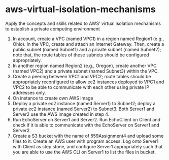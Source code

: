 # aws-virtual-isolation-mechanisms
Apply the concepts and skills related to AWS’ virtual isolation mechanisms to establish a private computing environment
1. In account, create a VPC (named VPC1) in a region named Region1 (e.g., Ohio). In the VPC, create and attach an Internet Gateway. Then, create a public subnet (named Subnet1) and a private subnet (named Subnet2); note that, the route tables of these subnets should be
configured appropriately.
2. In another region named Region2 (e.g., Oregon), create another VPC (named VPC2) and a private subnet (named Subnet3) within the VPC.
3. Create a peering between VPC1 and VPC2; route tables should be appropriately reconfigured to allow ec2 instances deployed to VPC1 and VPC2 to be able to communicate with each other using private IP addresses only.
4. On instance to create own AWS image
5. Deploy a private ec2 instance (named Server1) to Subnet2; deploy a private ec2 instance (named Server2) to Subnet3. Both Server1 and Server2 use the AWS image created in step 4.
6. Run EchoServer on Server1 and Server2. Run EchoClient on Client and check if it is able to communicate with the EchoServer on Server1 and Server2.
7. Create a S3 bucket with the name of 559Assignment4 and upload some files to it. Create an AWS user with program access. Log onto Server1 with Client as step stone, and configure Server1 appropriately such that you are able to use the AWS CLI on Server1 to list the files in bucket.
